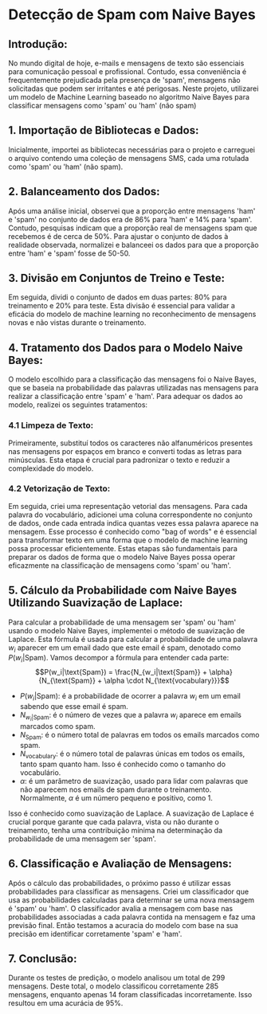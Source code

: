 # Detecção de Spam com Naive Bayes

## **Introdução:** 
No mundo digital de hoje, e-mails e mensagens de texto são essenciais para comunicação pessoal e profissional. Contudo, essa conveniência é frequentemente prejudicada pela presença de 'spam', mensagens não solicitadas que podem ser irritantes e até perigosas. Neste projeto, utilizarei um modelo de Machine Learning baseado no algoritmo Naive Bayes para classificar mensagens como 'spam' ou 'ham' (não spam)

## 1. **Importação de Bibliotecas e Dados:** 
Inicialmente, importei as bibliotecas necessárias para o projeto e carreguei o arquivo contendo uma coleção de mensagens SMS, cada uma rotulada como 'spam' ou 'ham' (não spam).
## 2. **Balanceamento dos Dados:** 
Após uma análise inicial, observei que a proporção entre mensagens 'ham' e 'spam' no conjunto de dados era de 86% para 'ham' e 14% para 'spam'. Contudo, pesquisas indicam que a proporção real de mensagens spam que recebemos é de cerca de 50%. Para ajustar o conjunto de dados à realidade observada, normalizei e balanceei os dados para que a proporção entre 'ham' e 'spam' fosse de 50-50.
## 3. **Divisão em Conjuntos de Treino e Teste:** 
Em seguida, dividi o conjunto de dados em duas partes: 80% para treinamento e 20% para teste. Esta divisão é essencial para validar a eficácia do modelo de machine learning no reconhecimento de mensagens novas e não vistas durante o treinamento.
## 4. **Tratamento dos Dados para o Modelo Naive Bayes:**   
O modelo escolhido para a classificação das mensagens foi o Naive Bayes, que se baseia na probabilidade das palavras utilizadas nas mensagens para realizar a classificação entre 'spam' e 'ham'. Para adequar os dados ao modelo, realizei os seguintes tratamentos:   
### 4.1 **Limpeza de Texto:** 
Primeiramente, substituí todos os caracteres não alfanuméricos presentes nas mensagens por espaços em branco e converti todas as letras para minúsculas. Esta etapa é crucial para padronizar o texto e reduzir a complexidade do modelo.   
### 4.2 **Vetorização de Texto:** 
Em seguida, criei uma representação vetorial das mensagens. Para cada palavra do vocabulário, adicionei uma coluna correspondente no conjunto de dados, onde cada entrada indica quantas vezes essa palavra aparece na mensagem. Esse processo é conhecido como "bag of words" e é essencial para transformar texto em uma forma que o modelo de machine learning possa processar eficientemente.
Estas etapas são fundamentais para preparar os dados de forma que o modelo Naive Bayes possa operar eficazmente na classificação de mensagens como 'spam' ou 'ham'.
## 5. **Cálculo da Probabilidade com Naive Bayes Utilizando Suavização de Laplace:** 
Para calcular a probabilidade de uma mensagem ser 'spam' ou 'ham' usando o modelo Naive Bayes, implementei o método de suavização de Laplace. Esta fórmula é usada para calcular a probabilidade de uma palavra $w_i$ aparecer em um email dado que este email é spam, denotado como $P(w_i|\text{Spam})$.
Vamos decompor a fórmula para entender cada parte:
$$P(w_i|\text{Spam}) = \frac{N_{w_i|\text{Spam}} + \alpha}{N_{\text{Spam}} + \alpha \cdot N_{\text{vocabulary}}}$$

- $P(w_i|\text{Spam})$: é a probabilidade de ocorrer a palavra $w_i$ em um email sabendo que esse email é spam.
- $N_{w_i|\text{Spam}}$: é o número de vezes que a palavra $w_i$ aparece em emails marcados como spam.
- $N_{\text{Spam}}$: é o número total de palavras em todos os emails marcados como spam.
- $N_{\text{vocabulary}}$: é o número total de palavras únicas em todos os emails, tanto spam quanto ham. Isso é conhecido como o tamanho do vocabulário.
- $\alpha$: é um parâmetro de suavização, usado para lidar com palavras que não aparecem nos emails de spam durante o treinamento.
Normalmente, $\alpha$ é um número pequeno e positivo, como 1.

Isso é conhecido como suavização de Laplace. 
A suavização de Laplace é crucial porque garante que cada palavra, vista ou não durante o treinamento, tenha uma contribuição mínima na determinação da probabilidade de uma mensagem ser 'spam'.

## 6. **Classificação e Avaliação de Mensagens:**   
Após o cálculo das probabilidades, o próximo passo é utilizar essas probabilidades para classificar as mensagens. Criei um classificador que usa as probabilidades calculadas para determinar se uma nova mensagem é 'spam' ou 'ham'. O classificador avalia a mensagem com base nas probabilidades associadas a cada palavra contida na mensagem e faz uma previsão final.
Então testamos a acuracia do modelo com base na sua precisão em identificar corretamente 'spam' e 'ham'.

## 7. **Conclusão:**
Durante os testes de predição, o modelo analisou um total de 299 mensagens. Deste total, o modelo classificou corretamente 285 mensagens, enquanto apenas 14 foram classificadas incorretamente. Isso resultou em uma acurácia de 95%.
